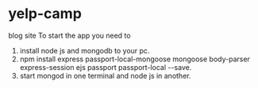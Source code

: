 # yelp-camp
blog site
To start the app you need to 
1. install node js and mongodb to your pc.
2. npm install express passport-local-mongoose mongoose body-parser express-session ejs passport passport-local --save.
3. start mongod in one terminal and node js in another.
